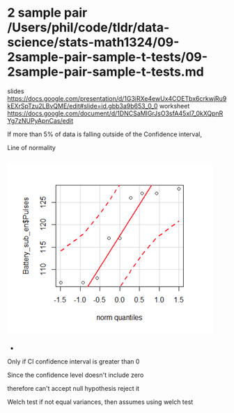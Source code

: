 # 2 sample pair /Users/phil/code/tldr/data-science/stats-math1324/09-2sample-pair-sample-t-tests/09-2sample-pair-sample-t-tests.md


slides
https://docs.google.com/presentation/d/1G3iRXe4ewUx4COETbx6crkwjRu9kEXrSpTzu2LBvQME/edit#slide=id.gbb3a9b653_0_0
worksheet
https://docs.google.com/document/d/1DNCSaMIGrJsO3sfA45xl7_0kXQpnRYg7zNUPyApnCas/edit

If more than 5% of data is falling outside of the Confidence interval,


Line of normality

![./ci-graph.png](./ci-graph.png)
-



-




Only if CI confidence interval is greater than 0

Since the confidence level doesn't include zero

therefore can't accept null hypothesis
reject it


Welch test
  if not equal variances, then assumes using welch test
  
  
